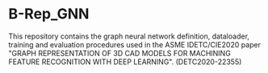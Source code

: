 # B-Rep_GNN
This repository contains the graph neural network definition, dataloader, training and evaluation procedures used in the ASME IDETC/CIE2020 paper "GRAPH REPRESENTATION OF 3D CAD MODELS FOR MACHINING FEATURE RECOGNITION WITH DEEP LEARNING". (DETC2020-22355)
